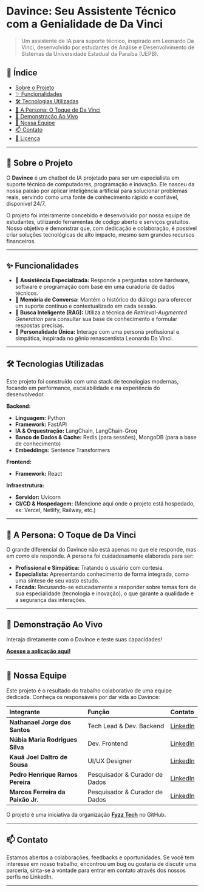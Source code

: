# Davince: Seu Assistente Técnico com a Genialidade de Da Vinci

> Um assistente de IA para suporte técnico, inspirado em Leonardo Da Vinci, desenvolvido por estudantes de Análise e Desenvolvimento de Sistemas da Universidade Estadual da Paraíba (UEPB).

## 📜 Índice

  - [Sobre o Projeto](https://www.google.com/search?q=%23-sobre-o-projeto)
  - [✨ Funcionalidades](https://www.google.com/search?q=%23-funcionalidades)
  - [🛠️ Tecnologias Utilizadas](https://www.google.com/search?q=%23%EF%B8%8F-tecnologias-utilizadas)
  - [🎨 A Persona: O Toque de Da Vinci](https://www.google.com/search?q=%23-a-persona-o-toque-de-da-vinci)
  - [🚀 Demonstração Ao Vivo](https://www.google.com/search?q=%23-demonstra%C3%A7%C3%A3o-ao-vivo)
  - [👥 Nossa Equipe](https://www.google.com/search?q=%23-nossa-equipe)
  - [📫 Contato](https://www.google.com/search?q=%23-contato)
  - [📄 Licença](https://www.google.com/search?q=%23-licen%C3%A7a)

-----

## 📖 Sobre o Projeto

O **Davince** é um chatbot de IA projetado para ser um especialista em suporte técnico de computadores, programação e inovação. Ele nasceu da nossa paixão por aplicar inteligência artificial para solucionar problemas reais, servindo como uma fonte de conhecimento rápido e confiável, disponível 24/7.

O projeto foi inteiramente concebido e desenvolvido por nossa equipe de estudantes, utilizando ferramentas de código aberto e serviços gratuitos. Nosso objetivo é demonstrar que, com dedicação e colaboração, é possível criar soluções tecnológicas de alto impacto, mesmo sem grandes recursos financeiros.

-----

## ✨ Funcionalidades

  - **🧠 Assistência Especializada:** Responde a perguntas sobre hardware, software e programação com base em uma curadoria de dados técnicos.
  - **📜 Memória de Conversa:** Mantém o histórico do diálogo para oferecer um suporte contínuo e contextualizado em cada sessão.
  - **🔎 Busca Inteligente (RAG):** Utiliza a técnica de *Retrieval-Augmented Generation* para consultar sua base de conhecimento e formular respostas precisas.
  - **🎩 Personalidade Única:** Interage com uma persona profissional e simpática, inspirada no gênio renascentista Leonardo Da Vinci.

-----

## 🛠️ Tecnologias Utilizadas

Este projeto foi construído com uma stack de tecnologias modernas, focando em performance, escalabilidade e na experiência do desenvolvedor.

**Backend:**

  - **Linguagem:** Python
  - **Framework:** FastAPI
  - **IA & Orquestração:** LangChain, LangChain-Groq
  - **Banco de Dados & Cache:** Redis (para sessões), MongoDB (para a base de conhecimento)
  - **Embeddings:** Sentence Transformers

**Frontend:**

  - **Framework:** React

**Infraestrutura:**

  - **Servidor:** Uvicorn
  - **CI/CD & Hospedagem:** (Mencione aqui onde o projeto está hospedado, ex: Vercel, Netlify, Railway, etc.)

-----

## 🎨 A Persona: O Toque de Da Vinci

O grande diferencial do Davince não está apenas no que ele responde, mas em *como* ele responde. A persona foi cuidadosamente elaborada para ser:

  - **Profissional e Simpática:** Tratando o usuário com cortesia.
  - **Especialista:** Apresentando conhecimento de forma integrada, como uma síntese de seu vasto estudo.
  - **Focada:** Recusando-se educadamente a responder sobre temas fora de sua especialidade (tecnologia e inovação), o que garante a qualidade e a segurança das interações.

-----

## 🚀 Demonstração Ao Vivo

Interaja diretamente com o Davince e teste suas capacidades\!

**[Acesse a aplicação aqui\!](https://www.google.com/search?q=https://URL_DO_SEU_PROJETO_AQUI)**

-----

## 👥 Nossa Equipe

Este projeto é o resultado do trabalho colaborativo de uma equipe dedicada. Conheça os responsáveis por dar vida ao Davince:

| Integrante | Função | Contato |
| :--- | :--- | :--- |
| **Nathanael Jorge dos Santos** | Tech Lead & Dev. Backend | [LinkedIn](https://www.linkedin.com/in/jorge-nathanael) |
| **Núbia Maria Rodrigues Silva** | Dev. Frontend | [LinkedIn](https://www.linkedin.com/in/núbia-maria) |
| **Kauã Joel Daltro de Sousa** | UI/UX Designer | [LinkedIn](https://www.linkedin.com/in/kauã-joel) |
| **Pedro Henrique Ramos Pereira** | Pesquisador & Curador de Dados | [LinkedIn](https://www.linkedin.com/in/pedro-henrique-ramos-44424737b) |
| **Marcos Ferreira da Paixão Jr.** | Pesquisador & Curador de Dados | [LinkedIn](https://www.google.com/search?q=https://www.linkedin.com/in/marcos-ferreira-54451132b) |

O projeto é uma iniciativa da organização **[Fyzz Tech](https://www.google.com/search?q=URL_DO_GITHUB_DA_ORGANIZACAO_AQUI)** no GitHub.

-----

## 📫 Contato

Estamos abertos a colaborações, feedbacks e oportunidades. Se você tem interesse em nosso trabalho, encontrou um bug ou gostaria de discutir uma parceria, sinta-se à vontade para entrar em contato através dos nossos perfis no LinkedIn.

-----
